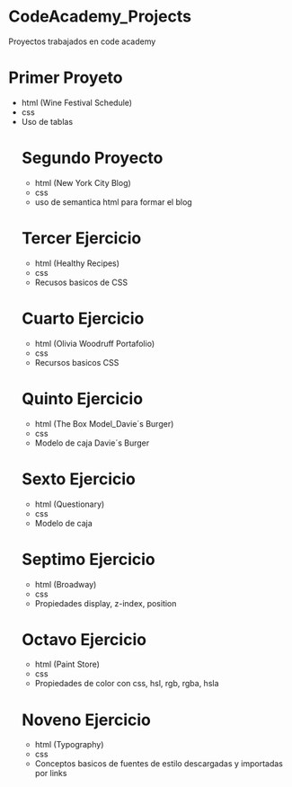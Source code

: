 # CodeAcademy_Projects
Proyectos trabajados en code academy


Primer Proyeto
============== 

- html (Wine Festival Schedule)
- css
- Uso de tablas <table>

Segundo Proyecto
================

- html (New York City Blog)
- css
- uso de semantica html para formar el blog

Tercer Ejercicio
================

- html (Healthy Recipes)
- css
- Recusos basicos de CSS

Cuarto Ejercicio
================

- html (Olivia Woodruff Portafolio)
- css
- Recursos basicos CSS

Quinto Ejercicio
================

- html  (The Box Model_Davie´s Burger)
- css
- Modelo de caja Davie´s Burger

Sexto Ejercicio
===============

- html (Questionary)
- css
- Modelo de caja 

Septimo Ejercicio
=================

- html (Broadway)
- css
- Propiedades display, z-index, position

Octavo Ejercicio
================

- html (Paint Store)
- css
- Propiedades de color con css, hsl, rgb, rgba, hsla

Noveno Ejercicio
================

- html (Typography)
- css
- Conceptos basicos de fuentes de estilo descargadas y importadas por links